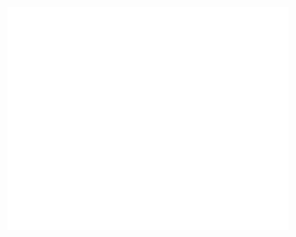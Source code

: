 <div align="center">
  <br>
  <a href="https://github.com/ahbbxjaiq/ahbbxjaiq/blame/main/header.svg">
    <img src="./header.svg" width="800" height="400" alt="Click to see the source" />
  </a>
  <br>
</div>
